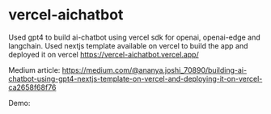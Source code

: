 # vercel-aichatbot

Used gpt4 to build ai-chatbot using vercel sdk for openai, openai-edge and langchain.
Used nextjs template available on vercel to build the app and deployed it on vercel
https://vercel-aichatbot.vercel.app/

Medium article: https://medium.com/@ananya.joshi_70890/building-ai-chatbot-using-gpt4-nextjs-template-on-vercel-and-deploying-it-on-vercel-ca2658f68f76

Demo: 
